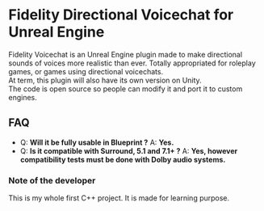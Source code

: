 # Fidelity Directional Voicechat for Unreal Engine
Fidelity Voicechat is an Unreal Engine plugin made to make directional sounds of voices more realistic than ever. Totally appropriated for roleplay games, or games using directional voicechats.  
At term, this plugin will also have its own version on Unity.  
The code is open source so people can modify it and port it to custom engines.

## FAQ
- Q: **Will it be fully usable in Blueprint ?**
A: **Yes.**
- Q: **Is it compatible with Surround, 5.1 and 7.1+ ?**
A: **Yes, however compatibility tests must be done with Dolby audio systems.**

### Note of the developer
This is my whole first C++ project. It is made for learning purpose.
